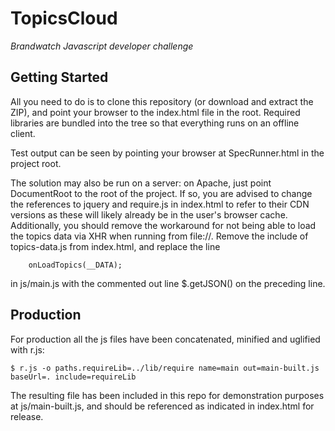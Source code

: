 # TopicsCloud
_Brandwatch Javascript developer challenge_

## Getting Started

All you need to do is to clone this repository (or download and extract the ZIP), and point your browser to the index.html file in the root. Required libraries are bundled into the tree so that everything runs on an offline client.

Test output can be seen by pointing your browser at SpecRunner.html in the project root. 

The solution may also be run on a server: on Apache, just point DocumentRoot to the root of the project. If so, you are advised to change the references to jquery and require.js in index.html to refer to their CDN versions as these will likely already be in the user's browser cache. Additionally, you should remove the workaround for not being able to load the topics data via XHR when running from file://. Remove the include of topics-data.js from index.html, and replace the line
```
    onLoadTopics(__DATA);
```
in js/main.js with the commented out line $.getJSON() on the preceding line. 

## Production

For production all the js files have been concatenated, minified and uglified with r.js:
```
$ r.js -o paths.requireLib=../lib/require name=main out=main-built.js baseUrl=. include=requireLib
```
The resulting file has been included in this repo for demonstration purposes at js/main-built.js, and should be referenced as indicated in index.html for release.
